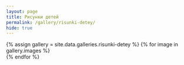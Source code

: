 ```yaml
---
layout: page
title: Рисунки детей
permalink: /gallery/risunki-detey/
hide: true
---
```

<div class="gallery js-photoswipe-gallery -inner">
  	{% assign gallery = site.data.galleries.risunki-detey %}
  		{% for image in gallery.images %}
		  	<div class="gallery__item">
		  		<a href="{{ site.baseurl }}/img/{{page.permalink}}/{{image.name}}">
		  			<img src="{{ site.baseurl }}/img/{{page.permalink}}/{{image.name}}" alt="">
		  		</a>
		  	</div>
		{% endfor %}
</div>
